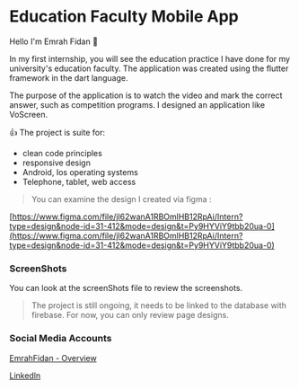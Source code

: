 # Education Faculty Mobile App


Hello I'm Emrah Fidan 👋 

In my first internship, you will see the education practice I have done for my university's education faculty. The application was created using the flutter framework in the dart language.

The purpose of the application is to watch the video and mark the correct answer, such as competition programs. I designed an application like VoScreen.

<aside>
👍 The project is suite for:

- clean code principles
- responsive design
- Android, Ios operating systems
- Telephone, tablet, web access
</aside>


> You can examine the design I created via figma :
> 

[https://www.figma.com/file/jl62wanA1RBOmlHB12RpAi/Intern?type=design&node-id=31-412&mode=design&t=Py9HYViY9tbb20ua-0](https://www.figma.com/file/jl62wanA1RBOmlHB12RpAi/Intern?type=design&node-id=31-412&mode=design&t=Py9HYViY9tbb20ua-0) 


### ScreenShots
You can look at the screenShots file to review the screenshots. 

> The project is still ongoing, it needs to be linked to the database with firebase. For now, you can only review page designs.
> 


### Social Media Accounts

[EmrahFidan - Overview](https://github.com/EmrahFidan)

[Linkedln](https://www.linkedin.com/in/emrah-fidann/)
